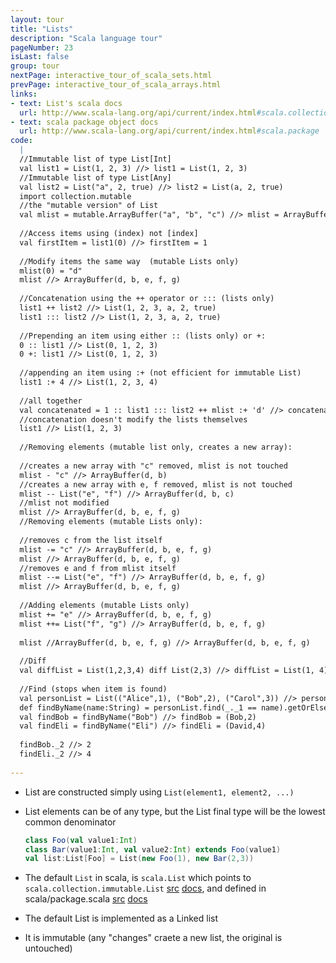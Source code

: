 ```yaml
---
layout: tour
title: "Lists"
description: "Scala language tour"
pageNumber: 23
isLast: false
group: tour
nextPage: interactive_tour_of_scala_sets.html
prevPage: interactive_tour_of_scala_arrays.html
links:
- text: List's scala docs
  url: http://www.scala-lang.org/api/current/index.html#scala.collection.immutable.List
- text: scala package object docs
  url: http://www.scala-lang.org/api/current/index.html#scala.package
code:
  |
  //Immutable list of type List[Int]  
  val list1 = List(1, 2, 3) //> list1 = List(1, 2, 3)  
  //Immutable list of type List[Any]  
  val list2 = List("a", 2, true) //> list2 = List(a, 2, true)  
  import collection.mutable   
  //the "mutable version" of List  
  val mlist = mutable.ArrayBuffer("a", "b", "c") //> mlist = ArrayBuffer(d, b, e, f, g)  
  
  //Access items using (index) not [index]   
  val firstItem = list1(0) //> firstItem = 1  
  
  //Modify items the same way  (mutable Lists only)    
  mlist(0) = "d"    
  mlist //> ArrayBuffer(d, b, e, f, g)  
  
  //Concatenation using the ++ operator or ::: (lists only)  
  list1 ++ list2 //> List(1, 2, 3, a, 2, true)  
  list1 ::: list2 //> List(1, 2, 3, a, 2, true)  
  
  //Prepending an item using either :: (lists only) or +:  
  0 :: list1 //> List(0, 1, 2, 3)  
  0 +: list1 //> List(0, 1, 2, 3)  
  
  //appending an item using :+ (not efficient for immutable List)  
  list1 :+ 4 //> List(1, 2, 3, 4)  
  
  //all together  
  val concatenated = 1 :: list1 ::: list2 ++ mlist :+ 'd' //> concatenated = List(1, 1, 2, 3, a, 2, true, d, b, c, d)  
  //concatenation doesn't modify the lists themselves     
  list1 //> List(1, 2, 3)  
  
  //Removing elements (mutable list only, creates a new array):  
  
  //creates a new array with "c" removed, mlist is not touched  
  mlist - "c" //> ArrayBuffer(d, b)  
  //creates a new array with e, f removed, mlist is not touched  
  mlist -- List("e", "f") //> ArrayBuffer(d, b, c)  
  //mlist not modified  
  mlist //> ArrayBuffer(d, b, e, f, g)  
  //Removing elements (mutable Lists only):   
  
  //removes c from the list itself  
  mlist -= "c" //> ArrayBuffer(d, b, e, f, g)  
  mlist //> ArrayBuffer(d, b, e, f, g)  
  //removes e and f from mlist itself  
  mlist --= List("e", "f") //> ArrayBuffer(d, b, e, f, g)  
  mlist //> ArrayBuffer(d, b, e, f, g)  
  
  //Adding elements (mutable Lists only)   
  mlist += "e" //> ArrayBuffer(d, b, e, f, g)  
  mlist ++= List("f", "g") //> ArrayBuffer(d, b, e, f, g)  
  
  mlist //ArrayBuffer(d, b, e, f, g) //> ArrayBuffer(d, b, e, f, g)  
  
  //Diff   
  val diffList = List(1,2,3,4) diff List(2,3) //> diffList = List(1, 4)  
  
  //Find (stops when item is found)   
  val personList = List(("Alice",1), ("Bob",2), ("Carol",3)) //> personList = List((Alice,1), (Bob,2), (Carol,3))  
  def findByName(name:String) = personList.find(_._1 == name).getOrElse(("David",4)) //> findByName(name = "foo") => (David,4)  
  val findBob = findByName("Bob") //> findBob = (Bob,2)  
  val findEli = findByName("Eli") //> findEli = (David,4)  
  
  findBob._2 //> 2  
  findEli._2 //> 4  
  
---
```


- List are constructed simply using `List(element1, element2, ...)`
- List elements can be of any type, but the List final type will be the lowest common denominator 

  ```scala
  class Foo(val value1:Int)
  class Bar(value1:Int, val value2:Int) extends Foo(value1)
  val list:List[Foo] = List(new Foo(1), new Bar(2,3))
  ```
- The default `List` in scala, is `scala.List` which points to `scala.collection.immutable.List` [src](https://github.com/scala/scala/blob/v2.10.2/src/library/scala/collection/immutable/List.scala#L1) [docs](http://www.scala-lang.org/api/current/index.html#scala.collection.immutable.List), and defined in scala/package.scala [src](https://github.com/scala/scala/blob/v2.10.2/src/library/scala/package.scala#L63) [docs](http://www.scala-lang.org/api/current/index.html#scala.package)
- The default List is implemented as a Linked list
- It is immutable (any "changes" craete a new list, the original is untouched)